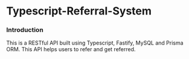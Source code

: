 # Typescript-Referral-System

### Introduction

This is a RESTful API built using Typescript, Fastify, MySQL and Prisma ORM. This API helps users to refer and get referred.
